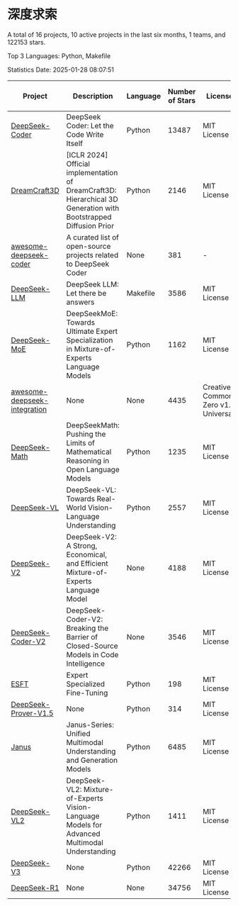 # 深度求索

A total of 16 projects, 10 active projects in the last six months, 1 teams, and 122153 stars.

Top 3 Languages: Python, Makefile

Statistics Date: 2025-01-28 08:07:51

| Project | Description | Language | Number of Stars | License | Creation Date | Last Updated Date | Last Pushed Date |
| --- | --- | --- | --- | --- | --- | --- | --- |
| [DeepSeek-Coder](https://github.com/deepseek-ai/DeepSeek-Coder) | DeepSeek Coder: Let the Code Write Itself | Python | 13487 | MIT License | 2023-10-20 | 2025-01-28 | 2024-05-21 |
| [DreamCraft3D](https://github.com/deepseek-ai/DreamCraft3D) | [ICLR 2024] Official implementation of DreamCraft3D: Hierarchical 3D Generation with Bootstrapped Diffusion Prior | Python | 2146 | MIT License | 2023-10-23 | 2025-01-28 | 2024-08-21 |
| [awesome-deepseek-coder](https://github.com/deepseek-ai/awesome-deepseek-coder) | A curated list of open-source projects related to DeepSeek Coder | None | 381 | - | 2023-11-06 | 2025-01-28 | 2024-04-03 |
| [DeepSeek-LLM](https://github.com/deepseek-ai/DeepSeek-LLM) | DeepSeek LLM: Let there be answers | Makefile | 3586 | MIT License | 2023-11-29 | 2025-01-28 | 2024-02-04 |
| [DeepSeek-MoE](https://github.com/deepseek-ai/DeepSeek-MoE) | DeepSeekMoE: Towards Ultimate Expert Specialization in Mixture-of-Experts Language Models | Python | 1162 | MIT License | 2024-01-02 | 2025-01-28 | 2024-01-16 |
| [awesome-deepseek-integration](https://github.com/deepseek-ai/awesome-deepseek-integration) | None | None | 4435 | Creative Commons Zero v1.0 Universal | 2024-01-11 | 2025-01-28 | 2025-01-26 |
| [DeepSeek-Math](https://github.com/deepseek-ai/DeepSeek-Math) | DeepSeekMath: Pushing the Limits of Mathematical Reasoning in Open Language Models | Python | 1235 | MIT License | 2024-02-05 | 2025-01-28 | 2024-04-15 |
| [DeepSeek-VL](https://github.com/deepseek-ai/DeepSeek-VL) | DeepSeek-VL: Towards Real-World Vision-Language Understanding | Python | 2557 | MIT License | 2024-03-07 | 2025-01-28 | 2024-04-24 |
| [DeepSeek-V2](https://github.com/deepseek-ai/DeepSeek-V2) | DeepSeek-V2: A Strong, Economical, and Efficient Mixture-of-Experts Language Model | None | 4188 | MIT License | 2024-04-22 | 2025-01-28 | 2024-09-25 |
| [DeepSeek-Coder-V2](https://github.com/deepseek-ai/DeepSeek-Coder-V2) | DeepSeek-Coder-V2: Breaking the Barrier of Closed-Source Models in Code Intelligence | None | 3546 | MIT License | 2024-06-14 | 2025-01-28 | 2024-09-24 |
| [ESFT](https://github.com/deepseek-ai/ESFT) | Expert Specialized Fine-Tuning | Python | 198 | MIT License | 2024-07-04 | 2025-01-28 | 2024-09-22 |
| [DeepSeek-Prover-V1.5](https://github.com/deepseek-ai/DeepSeek-Prover-V1.5) | None | Python | 314 | MIT License | 2024-08-15 | 2025-01-28 | 2024-08-16 |
| [Janus](https://github.com/deepseek-ai/Janus) | Janus-Series: Unified Multimodal Understanding and Generation Models | Python | 6485 | MIT License | 2024-10-18 | 2025-01-28 | 2025-01-27 |
| [DeepSeek-VL2](https://github.com/deepseek-ai/DeepSeek-VL2) | DeepSeek-VL2: Mixture-of-Experts Vision-Language Models for Advanced Multimodal Understanding | Python | 1411 | MIT License | 2024-12-13 | 2025-01-28 | 2025-01-16 |
| [DeepSeek-V3](https://github.com/deepseek-ai/DeepSeek-V3) | None | Python | 42266 | MIT License | 2024-12-26 | 2025-01-28 | 2025-01-26 |
| [DeepSeek-R1](https://github.com/deepseek-ai/DeepSeek-R1) | None | None | 34756 | MIT License | 2025-01-20 | 2025-01-28 | 2025-01-26 |
